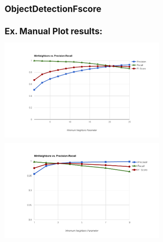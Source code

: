 # ObjectDetectionFscore

# Ex. Manual Plot results:

![](https://github.com/melvincabatuan/ObjectDetectionFscore/blob/master/HAAR-p-r-curve.png)

![](https://github.com/melvincabatuan/ObjectDetectionFscore/blob/master/LBP-p-r-curve.png)
